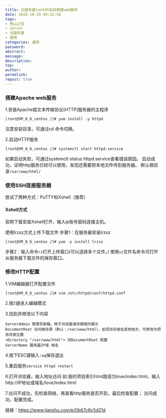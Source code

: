 ```yaml
---
title: 云服务器CentOS系统搭建web服务
date: 2018-10-29 09:15:58
tags:
- 他山之石
- server
- 云服务器
- 通用
categories: 通用
password:
abstract:
message:
description:
top:
author:
permalink:
repost: true
---
```


### 搭建Apache web服务

1.安装Apache超文本传输协议(HTTP)服务器的主程序
```
[root@VM_0_6_centos /]# yum install -y httpd
```
注意安装目录，可通过cd 命令切换。

2.启动HTTP服务
```
[root@VM_0_6_centos /]# systemctl start httpd.service 
```
如果启动失败，可通过systemctl status httpd.service查看错误原因。
启动成功，证明http服务已经可以使用，发现还需要把本地文件传到服务器。
默认根目录`/var/www/html/`

### 使用SSH连接服务器

尝试了两种方式：PuTTY和Xshell（推荐）
#### Xshell方式
官网下载安装Xshell打开，输入ip账号密码连接主机。

使用lrzsz方式上传下载文件
步骤1：在服务器安装lrzsz
```
[root@VM_0_6_centos /]# yum -y install lrzsz
```
步骤2：输入命令`rz`打开上传窗口(可以选择多个文件。)
使用`sz`文件名命令可打开从服务器下载文件的保存窗口。

### 修改HTTP配置
1.VIM编辑器打开配置文件
```
[root@VM_0_6_centos /]# vim /etc/httpd/conf/httpd.conf
```
2.按`I`键进入编辑模式

3.找到并修改以下内容
```
ServerAdmin 管理员邮箱，用于浏览器请求报错时展示
DocumentRoot 访问根目录（默认：/var/www/html），如项目存放在其他地方，可修改为项目存放位置
<Directory "/var/www/html"> 同DocumentRoot 配置
ServerName 服务器IP或 域名 
```
4.按下ESC键输入`:wq`保存退出

5.重启服务`service httpd restart`

6.打开浏览器，输入地址访问
如:我的项目索引html路径为love/index.html，输入
http://IP地址或域名/love/index.html

7.访问不成功，先检查网络，再查看http服务是否开启，最后检查配置；
访问成功，配置完成。

链接：https://www.jianshu.com/p/0b67c6c5d21d
